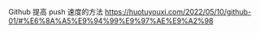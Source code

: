 Github 提高 push 速度的方法
https://huotuyouxi.com/2022/05/10/github-01/#%E6%8A%A5%E9%94%99%E9%97%AE%E9%A2%98
